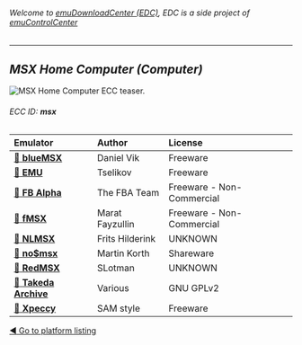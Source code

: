 ###### Welcome to [emuDownloadCenter (EDC)](https://github.com/PhoenixInteractiveNL/emuDownloadCenter/wiki/), EDC is a side project of [emuControlCenter](https://github.com/PhoenixInteractiveNL/emuControlCenter/wiki/)
***
## _MSX Home Computer (Computer)_
![](https://raw.githubusercontent.com/wiki/PhoenixInteractiveNL/emuDownloadCenter/images_platform/ecc_msx_teaser.png "MSX Home Computer ECC teaser.")
###### ECC ID: **msx**

| Emulator   | Author      | License     |
|:-----------|:------------|:------------|
| [:file_folder: **blueMSX**](https://github.com/PhoenixInteractiveNL/emuDownloadCenter/wiki/Emulator-bluemsx#menu) | Daniel Vik | Freeware |
| [:file_folder: **EMU**](https://github.com/PhoenixInteractiveNL/emuDownloadCenter/wiki/Emulator-emu#menu) | Tselikov | Freeware |
| [:file_folder: **FB Alpha**](https://github.com/PhoenixInteractiveNL/emuDownloadCenter/wiki/Emulator-fbalpha#menu) | The FBA Team | Freeware - Non-Commercial |
| [:file_folder: **fMSX**](https://github.com/PhoenixInteractiveNL/emuDownloadCenter/wiki/Emulator-fmsx#menu) | Marat Fayzullin | Freeware - Non-Commercial |
| [:file_folder: **NLMSX**](https://github.com/PhoenixInteractiveNL/emuDownloadCenter/wiki/Emulator-nlmsx#menu) | Frits Hilderink | UNKNOWN |
| [:file_folder: **no$msx**](https://github.com/PhoenixInteractiveNL/emuDownloadCenter/wiki/Emulator-nomsx#menu) | Martin Korth | Shareware |
| [:file_folder: **RedMSX**](https://github.com/PhoenixInteractiveNL/emuDownloadCenter/wiki/Emulator-redmsx#menu) | SLotman | UNKNOWN |
| [:file_folder: **Takeda Archive**](https://github.com/PhoenixInteractiveNL/emuDownloadCenter/wiki/Emulator-takeda#menu) | Various | GNU GPLv2 |
| [:file_folder: **Xpeccy**](https://github.com/PhoenixInteractiveNL/emuDownloadCenter/wiki/Emulator-xpeccy#menu) | SAM style | Freeware |

[:arrow_backward: Go to platform listing](https://github.com/PhoenixInteractiveNL/emuDownloadCenter/wiki/EDC-Platform-List)
